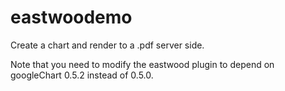 eastwoodemo
===========

Create a chart and render to a .pdf server side.

Note that you need to modify the eastwood plugin to depend on googleChart 0.5.2 instead of 0.5.0.